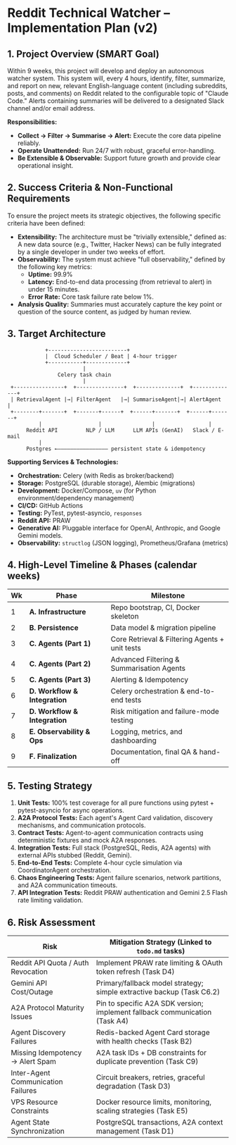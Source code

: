 # Reddit Technical Watcher – Implementation Plan (v2)

## 1. Project Overview (SMART Goal)

Within 9 weeks, this project will develop and deploy an autonomous watcher system. This system will, every 4 hours, identify, filter, summarize, and report on new, relevant English-language content (including subreddits, posts, and comments) on Reddit related to the configurable topic of "Claude Code." Alerts containing summaries will be delivered to a designated Slack channel and/or email address.

**Responsibilities:**

* **Collect → Filter → Summarise → Alert:** Execute the core data pipeline reliably.
* **Operate Unattended:** Run 24/7 with robust, graceful error-handling.
* **Be Extensible & Observable:** Support future growth and provide clear operational insight.

## 2. Success Criteria & Non-Functional Requirements

To ensure the project meets its strategic objectives, the following specific criteria have been defined:

* **Extensibility:** The architecture must be "trivially extensible," defined as: A new data source (e.g., Twitter, Hacker News) can be fully integrated by a single developer in under two weeks of effort.
* **Observability:** The system must achieve "full observability," defined by the following key metrics:
  * **Uptime:** 99.9%
  * **Latency:** End-to-end data processing (from retrieval to alert) in under 15 minutes.
  * **Error Rate:** Core task failure rate below 1%.
* **Analysis Quality:** Summaries must accurately capture the key point or question of the source content, as judged by human review.

## 3. Target Architecture

```
            +-------------------------+
            |  Cloud Scheduler / Beat | 4-hour trigger
            +-----------+-------------+
                        |
                Celery task chain
                        |
 +----------------+  +---------------+  +--------------+  +--------------+
 | RetrievalAgent |→| FilterAgent   |→| SummariseAgent|→| AlertAgent    |
 +--------+-------+  +-------+------+  +------+-------+  +------+-------+
          |                  |                |                 |
      Reddit API         NLP / LLM      LLM APIs (GenAI)   Slack / E-mail
          |
      Postgres ←———————————————— persistent state & idempotency
```

**Supporting Services & Technologies:**

* **Orchestration:** Celery (with Redis as broker/backend)
* **Storage:** PostgreSQL (durable storage), Alembic (migrations)
* **Development:** Docker/Compose, `uv` (for Python environment/dependency management)
* **CI/CD:** GitHub Actions
* **Testing:** PyTest, pytest-asyncio, `responses`
* **Reddit API:** PRAW
* **Generative AI:** Pluggable interface for OpenAI, Anthropic, and Google Gemini models.
* **Observability:** `structlog` (JSON logging), Prometheus/Grafana (metrics)

## 4. High-Level Timeline & Phases (calendar weeks)

| Wk | Phase                                  | Milestone                                      |
|----|----------------------------------------|------------------------------------------------|
| 1  | **A. Infrastructure** | Repo bootstrap, CI, Docker skeleton            |
| 2  | **B. Persistence** | Data model & migration pipeline                |
| 3  | **C. Agents (Part 1)** | Core Retrieval & Filtering Agents + unit tests |
| 4  | **C. Agents (Part 2)** | Advanced Filtering & Summarisation Agents      |
| 5  | **C. Agents (Part 3)** | Alerting & Idempotency                         |
| 6  | **D. Workflow & Integration** | Celery orchestration & end-to-end tests        |
| 7  | **D. Workflow & Integration** | Risk mitigation and failure-mode testing       |
| 8  | **E. Observability & Ops** | Logging, metrics, and dashboarding             |
| 9  | **F. Finalization** | Documentation, final QA & hand-off           |

## 5. Testing Strategy

1. **Unit Tests:** 100% test coverage for all pure functions using pytest + pytest-asyncio for async operations.
2. **A2A Protocol Tests:** Each agent's Agent Card validation, discovery mechanisms, and communication protocols.
3. **Contract Tests:** Agent-to-agent communication contracts using deterministic fixtures and mock A2A responses.
4. **Integration Tests:** Full stack (PostgreSQL, Redis, A2A agents) with external APIs stubbed (Reddit, Gemini).
5. **End-to-End Tests:** Complete 4-hour cycle simulation via CoordinatorAgent orchestration.
6. **Chaos Engineering Tests:** Agent failure scenarios, network partitions, and A2A communication timeouts.
7. **API Integration Tests:** Reddit PRAW authentication and Gemini 2.5 Flash rate limiting validation.

## 6. Risk Assessment

| Risk                                    | Mitigation Strategy (Linked to `todo.md` tasks)           |
|-----------------------------------------|-----------------------------------------------------------|
| Reddit API Quota / Auth Revocation      | Implement PRAW rate limiting & OAuth token refresh (Task D4) |
| Gemini API Cost/Outage                  | Primary/fallback model strategy; simple extractive backup (Task C6.2) |
| A2A Protocol Maturity Issues            | Pin to specific A2A SDK version; implement fallback communication (Task A4) |
| Agent Discovery Failures                | Redis-backed Agent Card storage with health checks (Task B2) |
| Missing Idempotency → Alert Spam        | A2A task IDs + DB constraints for duplicate prevention (Task C9) |
| Inter-Agent Communication Failures      | Circuit breakers, retries, graceful degradation (Task D3) |
| VPS Resource Constraints               | Docker resource limits, monitoring, scaling strategies (Task E5) |
| Agent State Synchronization            | PostgreSQL transactions, A2A context management (Task D1) |
